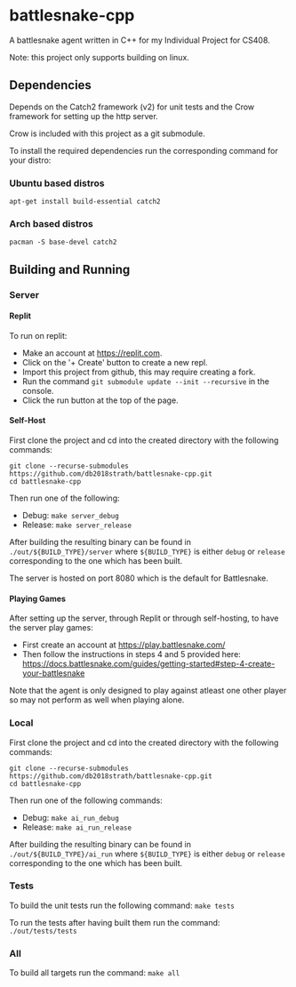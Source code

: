 # battlesnake-cpp

A battlesnake agent written in C++ for my Individual Project for CS408.

Note: this project only supports building on linux.

## Dependencies
Depends on the Catch2 framework (v2) for unit tests and the Crow framework for setting up the http server.

Crow is included with this project as a git submodule.

To install the required dependencies run the corresponding command for your distro:

### Ubuntu based distros
`apt-get install build-essential catch2`

### Arch based distros
`pacman -S base-devel catch2`

## Building and Running

### Server

#### Replit

To run on replit:
- Make an account at https://replit.com.
- Click on the '+ Create' button to create a new repl.
- Import this project from github, this may require creating a fork.
- Run the command `git submodule update --init --recursive` in the console.
- Click the run button at the top of the page.

#### Self-Host

First clone the project and cd into the created directory with the following commands:
```
git clone --recurse-submodules https://github.com/db2018strath/battlesnake-cpp.git
cd battlesnake-cpp
```

Then run one of the following:

- Debug: `make server_debug`
- Release: `make server_release`

After building the resulting binary can be found in `./out/${BUILD_TYPE}/server` where `${BUILD_TYPE}` is either `debug` or `release` corresponding to the one which has been built.

The server is hosted on port 8080 which is the default for Battlesnake.

#### Playing Games

After setting up the server, through Replit or through self-hosting, to have the server play games:
- First create an account at https://play.battlesnake.com/
- Then follow the instructions in steps 4 and 5 provided here: https://docs.battlesnake.com/guides/getting-started#step-4-create-your-battlesnake

Note that the agent is only designed to play against atleast one other player so may not perform as well when playing alone.

### Local

First clone the project and cd into the created directory with the following commands:

```
git clone --recurse-submodules https://github.com/db2018strath/battlesnake-cpp.git
cd battlesnake-cpp
```

Then run one of the following commands:

- Debug: `make ai_run_debug`
- Release: `make ai_run_release`

After building the resulting binary can be found in `./out/${BUILD_TYPE}/ai_run` where `${BUILD_TYPE}` is either `debug` or `release` corresponding to the one which has been built.

### Tests

To build the unit tests run the following command: `make tests`

To run the tests after having built them run the command: `./out/tests/tests`

### All

To build all targets run the command: `make all`
